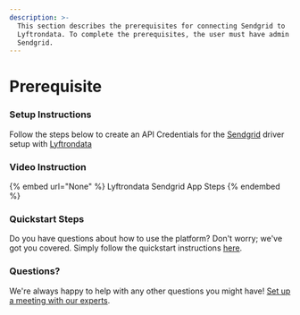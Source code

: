 ```yaml
---
description: >-
  This section describes the prerequisites for connecting Sendgrid to
  Lyftrondata. To complete the prerequisites, the user must have admin access to
  Sendgrid.
---
```


# Prerequisite

<mark style="color:blue;"></mark>

### Setup Instructions

Follow the steps below to create an API Credentials for the [Sendgrid](None) driver setup with [Lyftrondata](https://www.lyftrondata.com)

### Video Instruction

{% embed url="None" %}
Lyftrondata Sendgrid App Steps
{% endembed %}

### Quickstart Steps

Do you have questions about how to use the platform? Don't worry; we've got you covered. Simply follow the quickstart instructions [here](README.md).

### Questions? <a href="#questions" id="questions"></a>

We're always happy to help with any other questions you might have! [Set up a meeting with our experts](https://www.lyftrondata.com/book-a-meeting/).

